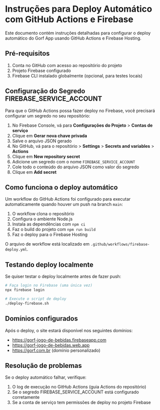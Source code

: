 # Instruções para Deploy Automático com GitHub Actions e Firebase

Este documento contém instruções detalhadas para configurar o deploy automático do Gorf App usando GitHub Actions e Firebase Hosting.

## Pré-requisitos

1. Conta no GitHub com acesso ao repositório do projeto
2. Projeto Firebase configurado
3. Firebase CLI instalado globalmente (opcional, para testes locais)

## Configuração do Segredo FIREBASE_SERVICE_ACCOUNT

Para que o GitHub Actions possa fazer deploy no Firebase, você precisará configurar um segredo no seu repositório:

1. No Firebase Console, vá para **Configurações do Projeto** > **Contas de serviço**
2. Clique em **Gerar nova chave privada**
3. Salve o arquivo JSON gerado
4. No GitHub, vá para o repositório > **Settings** > **Secrets and variables** > **Actions**
5. Clique em **New repository secret**
6. Adicione um segredo com o nome `FIREBASE_SERVICE_ACCOUNT`
7. Cole todo o conteúdo do arquivo JSON como valor do segredo
8. Clique em **Add secret**

## Como funciona o deploy automático

Um workflow do GitHub Actions foi configurado para executar automaticamente quando houver um push na branch `main`:

1. O workflow clona o repositório
2. Configura o ambiente Node.js
3. Instala as dependências com `npm ci`
4. Faz o build do projeto com `npm run build`
5. Faz o deploy para o Firebase Hosting

O arquivo de workflow está localizado em `.github/workflows/firebase-deploy.yml`.

## Testando deploy localmente

Se quiser testar o deploy localmente antes de fazer push:

```bash
# Faça login no Firebase (uma única vez)
npx firebase login

# Execute o script de deploy
./deploy-firebase.sh
```

## Domínios configurados

Após o deploy, o site estará disponível nos seguintes domínios:

- https://gorf-jogo-de-bebidas.firebaseapp.com
- https://gorf-jogo-de-bebidas.web.app
- https://gorf.com.br (domínio personalizado)

## Resolução de problemas

Se o deploy automático falhar, verifique:

1. O log de execução no GitHub Actions (guia Actions do repositório)
2. Se o segredo FIREBASE_SERVICE_ACCOUNT está configurado corretamente
3. Se a conta de serviço tem permissões de deploy no projeto Firebase